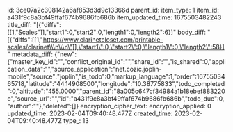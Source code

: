 id: 3ce07a2c308142a6af853d3d9c13366d
parent_id: 
item_type: 1
item_id: a431f9c8a3bf49ffaf674b9686fb686b
item_updated_time: 1675503482243
title_diff: "[{\"diffs\":[[1,\"Scales\"]],\"start1\":0,\"start2\":0,\"length1\":0,\"length2\":6}]"
body_diff: "[{\"diffs\":[[1,\"https://www.clarinetcloset.com/printable-scales/clarinet\\\n\\\n\"]],\"start1\":0,\"start2\":0,\"length1\":0,\"length2\":58}]"
metadata_diff: {"new":{"master_key_id":"","conflict_original_id":"","share_id":"","is_shared":0,"application_data":"","source_application":"net.cozic.joplin-mobile","source":"joplin","is_todo":0,"markup_language":1,"order":1675503465718,"latitude":"44.14908500","longitude":"10.38775833","todo_completed":0,"altitude":"455.0000","parent_id":"8a005c647cf34984a1b18ebef883220e","source_url":"","id":"a431f9c8a3bf49ffaf674b9686fb686b","todo_due":0,"author":""},"deleted":[]}
encryption_cipher_text: 
encryption_applied: 0
updated_time: 2023-02-04T09:40:48.477Z
created_time: 2023-02-04T09:40:48.477Z
type_: 13